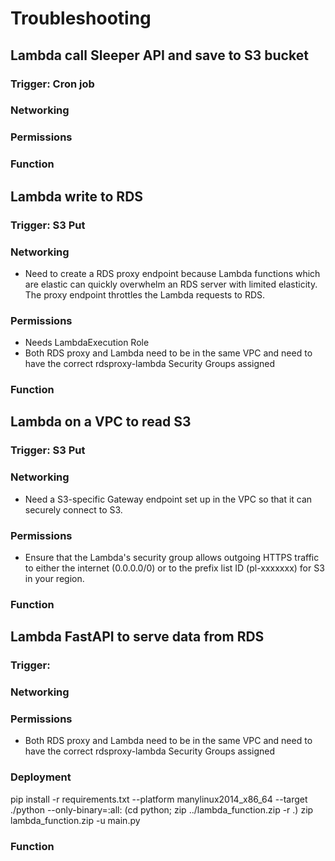 # Troubleshooting

## Lambda call Sleeper API and save to S3 bucket
### Trigger: Cron job
### Networking
### Permissions
### Function


## Lambda write to RDS
### Trigger: S3 Put
### Networking
- Need to create a RDS proxy endpoint because Lambda functions which are elastic can quickly overwhelm an RDS server with limited elasticity. The proxy endpoint throttles the Lambda requests to RDS.
### Permissions
- Needs LambdaExecution Role
- Both RDS proxy and Lambda need to be in the same VPC and need to have the correct rdsproxy-lambda Security Groups assigned
### Function


## Lambda on a VPC to read S3
### Trigger: S3 Put
### Networking
- Need a S3-specific Gateway endpoint set up in the VPC so that it can securely connect to S3.
### Permissions
- Ensure that the Lambda's security group allows outgoing HTTPS traffic to either the internet (0.0.0.0/0) or to the prefix list ID (pl-xxxxxxx) for S3 in your region.
### Function


## Lambda FastAPI to serve data from RDS
### Trigger:
### Networking
### Permissions
- Both RDS proxy and Lambda need to be in the same VPC and need to have the correct rdsproxy-lambda Security Groups assigned
### Deployment
pip install -r requirements.txt --platform manylinux2014_x86_64 --target ./python --only-binary=:all:
(cd python; zip ../lambda_function.zip -r .)
zip lambda_function.zip -u main.py
### Function
